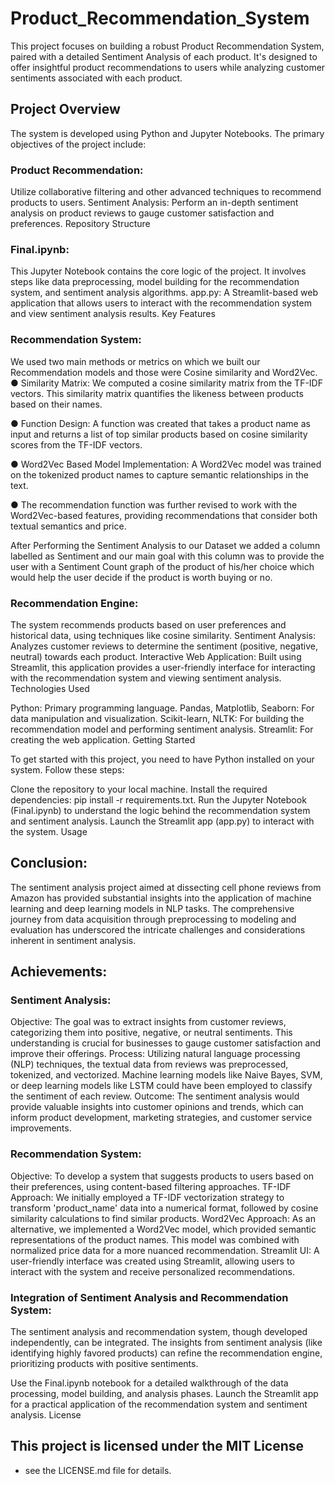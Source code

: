 # Product_Recommendation_System

This project focuses on building a robust Product Recommendation System, paired with a detailed Sentiment Analysis of each product. It's designed to offer insightful product recommendations to users while analyzing customer sentiments associated with each product.

## Project Overview

The system is developed using Python and Jupyter Notebooks. The primary objectives of the project include:

### Product Recommendation: 
Utilize collaborative filtering and other advanced techniques to recommend products to users.
Sentiment Analysis: Perform an in-depth sentiment analysis on product reviews to gauge customer satisfaction and preferences.
Repository Structure

### Final.ipynb: 
This Jupyter Notebook contains the core logic of the project. It involves steps like data preprocessing, model building for the recommendation system, and sentiment analysis algorithms.
app.py: A Streamlit-based web application that allows users to interact with the recommendation system and view sentiment analysis results.
Key Features


### Recommendation System:
We used two main methods or metrics on which we built our Recommendation models and those were Cosine similarity and Word2Vec.
● Similarity Matrix: We computed a cosine similarity matrix from the TF-IDF vectors. This similarity matrix quantifies the likeness between products based on their names.

● Function Design: A function was created that takes a product name as input and returns a list of top similar products based on cosine similarity scores from the TF-IDF vectors.

● Word2Vec Based Model Implementation: A Word2Vec model was trained on the tokenized product names to capture semantic relationships in the text.

● The recommendation function was further revised to work with the Word2Vec-based features, providing recommendations that consider both textual semantics and price.

After Performing the Sentiment Analysis to our Dataset we added a column labelled as Sentiment and our main goal with this column was to provide the user with a Sentiment Count graph of the product of his/her choice which would help the user decide if the product is worth buying or no.


### Recommendation Engine: 
The system recommends products based on user preferences and historical data, using techniques like cosine similarity.
Sentiment Analysis: Analyzes customer reviews to determine the sentiment (positive, negative, neutral) towards each product.
Interactive Web Application: Built using Streamlit, this application provides a user-friendly interface for interacting with the recommendation system and viewing sentiment analysis.
Technologies Used

Python: Primary programming language.
Pandas, Matplotlib, Seaborn: For data manipulation and visualization.
Scikit-learn, NLTK: For building the recommendation model and performing sentiment analysis.
Streamlit: For creating the web application.
Getting Started

To get started with this project, you need to have Python installed on your system. Follow these steps:

Clone the repository to your local machine.
Install the required dependencies: pip install -r requirements.txt.
Run the Jupyter Notebook (Final.ipynb) to understand the logic behind the recommendation system and sentiment analysis.
Launch the Streamlit app (app.py) to interact with the system.
Usage

## Conclusion: 
The sentiment analysis project aimed at dissecting cell phone reviews from Amazon has provided substantial insights into the application of machine learning and deep learning models in NLP tasks. The comprehensive journey from data acquisition through preprocessing to modeling and evaluation has underscored the intricate challenges and considerations inherent in sentiment analysis.

## Achievements: 
### Sentiment Analysis:
Objective: The goal was to extract insights from customer reviews, categorizing them into positive, negative, or neutral sentiments. This understanding is crucial for businesses to gauge customer satisfaction and improve their offerings.
Process: Utilizing natural language processing (NLP) techniques, the textual data from reviews was preprocessed, tokenized, and vectorized. Machine learning models like Naive Bayes, SVM, or deep learning models like LSTM could have been employed to classify the sentiment of each review.
Outcome: The sentiment analysis would provide valuable insights into customer opinions and trends, which can inform product development, marketing strategies, and customer service improvements.

### Recommendation System:
Objective: To develop a system that suggests products to users based on their preferences,
using content-based filtering approaches.
TF-IDF Approach: We initially employed a TF-IDF vectorization strategy to transform 'product_name' data into a numerical format, followed by cosine similarity calculations to find similar products.
Word2Vec Approach: As an alternative, we implemented a Word2Vec model, which provided semantic representations of the product names. This model was combined with normalized price data for a more nuanced recommendation.
Streamlit UI: A user-friendly interface was created using Streamlit, allowing users to interact with the system and receive personalized recommendations.

### Integration of Sentiment Analysis and Recommendation System:
The sentiment analysis and recommendation system, though developed independently, can be integrated. The insights from sentiment analysis (like identifying highly favored products) can refine the recommendation engine, prioritizing products with positive sentiments.

Use the Final.ipynb notebook for a detailed walkthrough of the data processing, model building, and analysis phases.
Launch the Streamlit app for a practical application of the recommendation system and sentiment analysis.
License

## This project is licensed under the MIT License 
- see the LICENSE.md file for details.
